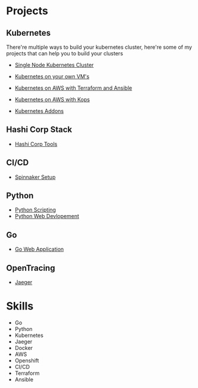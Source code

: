 # Projects

## Kubernetes
There're multiple ways to build your kubernetes cluster, here're some of my projects that can help you to build your clusters

- [Single Node Kubernetes Cluster](https://github.com/angudadevops/singlenode_kubernetes)

- [Kubernetes on your own VM's](https://github.com/angudadevops/kubernetes_baremetal)
- [Kubernetes on AWS with Terraform and Ansible](https://github.com/angudadevops/k8s_aws)

- [Kubernetes on AWS with Kops](https://github.com/angudadevops/k8kops_aws)

- [Kubernetes Addons](https://github.com/angudadevops/k8s_addons)

## Hashi Corp Stack

- [Hashi Corp Tools](https://github.com/angudadevops/hashi-stack)

## CI/CD

- [Spinnaker Setup](https://github.com/angudadevops/spinnaker)

## Python
- [Python Scripting](https://github.com/angudadevops/Python-Scripting)
- [Python Web Devlopement](https://github.com/angudadevops/Python-Developement)

## Go
- [Go Web Application](https://github.com/angudadevops/golang_webapp)

## OpenTracing
- [Jaeger](https://github.com/angudadevops/jaeger-k8s)

# Skills
- Go
- Python
- Kubernetes
- Jaeger
- Docker
- AWS
- Openshift
- CI/CD
- Terraform
- Ansible

